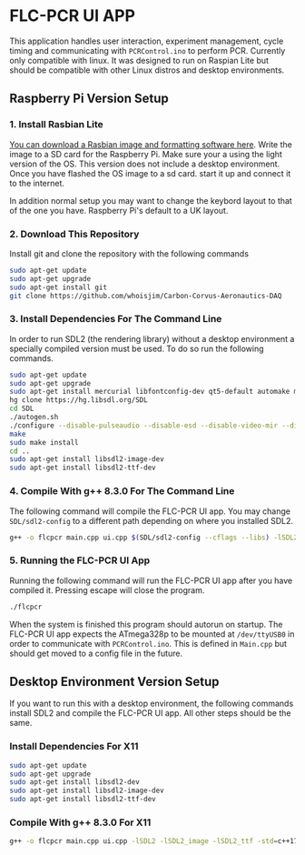 # FLC-PCR UI APP

This application handles user interaction, experiment management, cycle timing and communicating with `PCRControl.ino` to perform PCR. Currently only compatible with linux. It was designed to run on Raspian Lite but should be compatible with other Linux distros and desktop environments.

## Raspberry Pi Version Setup

### 1. Install Rasbian Lite

[You can download a Rasbian image and formatting software here](https://www.raspberrypi.org/software/). Write the image to a SD card for the Raspberry Pi. Make sure your a using the light version of the OS. This version does not include a desktop environment. Once you have flashed the OS image to a sd card. start it up and connect it to the internet.

In addition normal setup you may want to change the keybord layout to that of the one you have. Raspberry Pi's default to a UK layout.

### 2. Download This Repository

Install git and clone the repository with the following commands

```sh
sudo apt-get update
sudo apt-get upgrade
sudo apt-get install git
git clone https://github.com/whoisjim/Carbon-Corvus-Aeronautics-DAQ
```

### 3. Install Dependencies For The Command Line

In order to run SDL2 (the rendering library) without a desktop environment a specially compiled version must be used. To do so run the following commands.

```sh
sudo apt-get update
sudo apt-get upgrade
sudo apt-get install mercurial libfontconfig-dev qt5-default automake mercurial libtool libfreeimage-dev libopenal-dev libpango1.0-dev libsndfile-dev libudev-dev libtiff5-dev libwebp-dev libasound2-dev libaudio-dev libxrandr-dev libxcursor-dev libxi-dev libxinerama-dev libxss-dev libesd0-dev freeglut3-dev libmodplug-dev libsmpeg-dev libjpeg-dev
hg clone https://hg.libsdl.org/SDL
cd SDL
./autogen.sh
./configure --disable-pulseaudio --disable-esd --disable-video-mir --disable-video-wayland --disable-video-opengl --host=arm-raspberry-linux-gnueabihf --prefix=/usr
make
sudo make install
cd ..
sudo apt-get install libsdl2-image-dev
sudo apt-get install libsdl2-ttf-dev
```

### 4. Compile With g++ 8.3.0 For The Command Line

The following command will compile the FLC-PCR UI app. You may change `SDL/sdl2-config` to a different path depending on where you installed SDL2.

```sh
g++ -o flcpcr main.cpp ui.cpp $(SDL/sdl2-config --cflags --libs) -lSDL2_image -lSDL2_ttf -std=c++17 -lstdc++fs -Wall
```

### 5. Running the FLC-PCR UI App

Running the following command will run the FLC-PCR UI app after you have compiled it. Pressing escape will close the program.

```sh
./flcpcr
```

When the system is finished this program should autorun on startup. The FLC-PCR UI app expects the ATmega328p to be mounted at `/dev/ttyUSB0` in order to communicate with `PCRControl.ino`. This is defined in `Main.cpp` but should get moved to a config file in the future.

## Desktop Environment Version Setup

If you want to run this with a desktop environment, the following commands install SDL2 and compile the FLC-PCR UI app. All other steps should be the same.

### Install Dependencies For X11

```sh
sudo apt-get update
sudo apt-get upgrade
sudo apt-get install libsdl2-dev
sudo apt-get install libsdl2-image-dev
sudo apt-get install libsdl2-ttf-dev
```

### Compile With g++ 8.3.0 For X11

```sh
g++ -o flcpcr main.cpp ui.cpp -lSDL2 -lSDL2_image -lSDL2_ttf -std=c++17 -lstdc++fs -Wall
```
